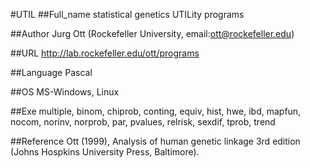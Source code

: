 #UTIL
##Full_name
statistical genetics UTILity programs

##Author
Jurg Ott (Rockefeller University, email:ott@rockefeller.edu)

##URL
http://lab.rockefeller.edu/ott/programs

##Language
Pascal

##OS
MS-Windows, Linux

##Exe
multiple, binom, chiprob, conting, equiv, hist, hwe, ibd, mapfun, nocom, norinv, norprob, par, pvalues, relrisk, sexdif, tprob, trend

##Reference
Ott (1999), Analysis of human genetic linkage 3rd edition (Johns Hospkins University Press, Baltimore).

